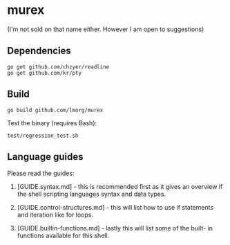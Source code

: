 # murex
(I'm not sold on that name either. However I am open to suggestions)

## Dependencies
```
go get github.com/chzyer/readline
go get github.com/kr/pty
```

## Build
```
go build github.com/lmorg/murex
```

Test the binary (requires Bash):
```
test/regression_test.sh
```

## Language guides

Please read the guides:

1. [GUIDE.syntax.md] - this is recommended first as it gives an overview
if the shell scripting languages syntax and data types.

2. [GUIDE.control-structures.md] - this will list how to use if statements
and iteration like for loops.

3. [GUIDE.builtin-functions.md] - lastly this will list some of the built-
in functions available for this shell.
